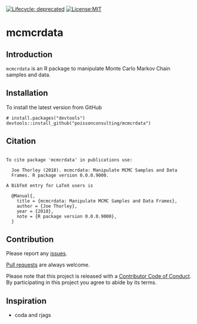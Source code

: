 
<!-- README.md is generated from README.Rmd. Please edit that file -->

[![Lifecycle: deprecated](https://img.shields.io/badge/lifecycle-deprecated-orange.svg)](https://lifecycle.r-lib.org/articles/stages.html#deprecated)
[![License:MIT](https://img.shields.io/badge/License-MIT-green.svg)](https://opensource.org/licenses/MIT)

# mcmcrdata

## Introduction

`mcmcrdata` is an R package to manipulate Monte Carlo Markov Chain
samples and data.

## Installation

To install the latest version from GitHub

    # install.packages("devtools")
    devtools::install_github("poissonconsulting/mcmcrdata")

## Citation

``` 

To cite package 'mcmcrdata' in publications use:

  Joe Thorley (2018). mcmcrdata: Manipulate MCMC Samples and Data
  Frames. R package version 0.0.0.9000.

A BibTeX entry for LaTeX users is

  @Manual{,
    title = {mcmcrdata: Manipulate MCMC Samples and Data Frames},
    author = {Joe Thorley},
    year = {2018},
    note = {R package version 0.0.0.9000},
  }
```

## Contribution

Please report any
[issues](https://github.com/poissonconsulting/mcmcrdata/issues).

[Pull requests](https://github.com/poissonconsulting/mcmcrdata/pulls)
are always welcome.

Please note that this project is released with a [Contributor Code of
Conduct](CONDUCT.md). By participating in this project you agree to
abide by its terms.

## Inspiration

  - coda and rjags
